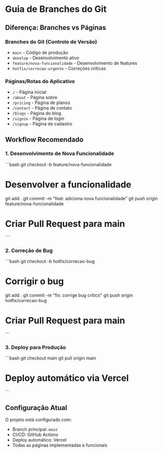 # Guia de Branches do Git

## Diferença: Branches vs Páginas

### Branches do Git (Controle de Versão)
- `main` - Código de produção
- `develop` - Desenvolvimento ativo
- `feature/nova-funcionalidade` - Desenvolvimento de features
- `hotfix/correcao-urgente` - Correções críticas

### Páginas/Rotas do Aplicativo
- `/` - Página inicial
- `/about` - Página sobre
- `/pricing` - Página de planos
- `/contact` - Página de contato
- `/blogs` - Página do blog
- `/signin` - Página de login
- `/signup` - Página de cadastro

## Workflow Recomendado

### 1. Desenvolvimento de Nova Funcionalidade
\`\`\`bash
git checkout -b feature/nova-funcionalidade
# Desenvolver a funcionalidade
git add .
git commit -m "feat: adiciona nova funcionalidade"
git push origin feature/nova-funcionalidade
# Criar Pull Request para main
\`\`\`

### 2. Correção de Bug
\`\`\`bash
git checkout -b hotfix/correcao-bug
# Corrigir o bug
git add .
git commit -m "fix: corrige bug crítico"
git push origin hotfix/correcao-bug
# Criar Pull Request para main
\`\`\`

### 3. Deploy para Produção
\`\`\`bash
git checkout main
git pull origin main
# Deploy automático via Vercel
\`\`\`

## Configuração Atual

O projeto está configurado com:
- Branch principal: `main`
- CI/CD: GitHub Actions
- Deploy automático: Vercel
- Todas as páginas implementadas e funcionais
